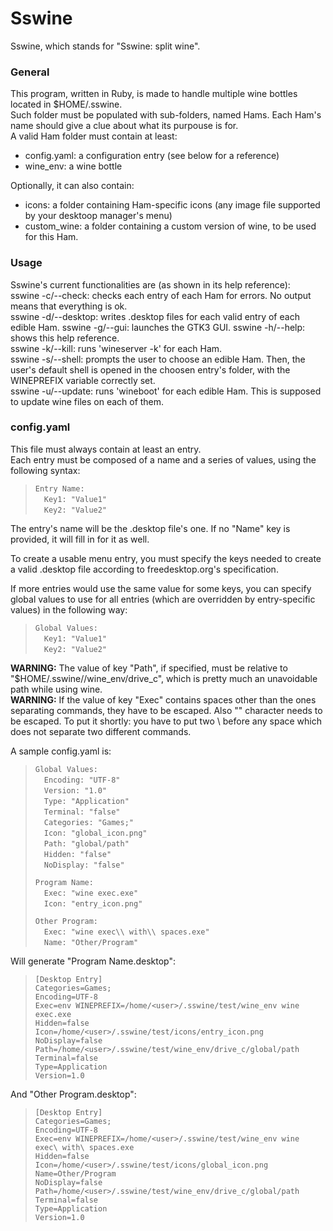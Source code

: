 # Sswine
Sswine, which stands for "Sswine: split wine".

### General
This program, written in Ruby, is made to handle multiple wine bottles located
in $HOME/.sswine.  
Such folder must be populated with sub-folders, named Hams. Each Ham's name
should give a clue about what its purpouse is for.  
A valid Ham folder must contain at least:  
- config.yaml: a configuration entry (see below for a reference)  
- wine_env: a wine bottle  

Optionally, it can also contain:  
- icons: a folder containing Ham-specific icons (any image file supported by
         your desktoop manager's menu)  
- custom_wine: a folder containing a custom version of wine, to be used for
               this Ham.

### Usage
Sswine's current functionalities are (as shown in its help reference):  
sswine -c/--check: checks each entry of each Ham for errors. No output means
                   that everything is ok.  
sswine -d/--desktop: writes .desktop files for each valid entry of each
                     edible Ham. 
sswine -g/--gui: launches the GTK3 GUI. 
sswine -h/--help: shows this help reference.  
sswine -k/--kill: runs 'wineserver -k' for each Ham.  
sswine -s/--shell: prompts the user to choose an edible Ham. Then, the user's
                   default shell is opened in the choosen entry's folder, with
                   the WINEPREFIX variable correctly set.  
sswine -u/--update: runs 'wineboot' for each edible Ham. This is supposed to
                    update wine files on each of them.  

### config.yaml
This file must always contain at least an entry.  
Each entry must be composed of a name and a series of values, using the
following syntax:  
>`Entry Name:`  
>&emsp;`Key1: "Value1"`  
>&emsp;`Key2: "Value2"`  

The entry's name will be the .desktop file's one. If no "Name" key is provided,
it will fill in for it as well.  

To create a usable menu entry, you must specify the keys needed to create a
valid .desktop file according to freedesktop.org's specification.  

If more entries would use the same value for some keys, you can specify global
values to use for all entries (which are overridden by entry-specific values)
in the following way:  
>`Global Values:`  
>&emsp;`Key1: "Value1"`  
>&emsp;`Key2: "Value2"`  

**WARNING:** The value of key "Path", if specified, must be relative to
"$HOME/.sswine/<Ham>/wine_env/drive_c", which is pretty much an unavoidable
path while using wine.  
**WARNING:** If the value of key "Exec" contains spaces other than the ones
separating commands, they have to be escaped. Also "\" character needs to be
escaped. To put it shortly: you have to put two \ before any space which does
not separate two different commands.  

A sample config.yaml is:  
>`Global Values:`  
>&emsp;`Encoding: "UTF-8"`  
>&emsp;`Version: "1.0"`  
>&emsp;`Type: "Application"`  
>&emsp;`Terminal: "false"`  
>&emsp;`Categories: "Games;"`  
>&emsp;`Icon: "global_icon.png"`  
>&emsp;`Path: "global/path"`  
>&emsp;`Hidden: "false"`  
>&emsp;`NoDisplay: "false"`  
>
>`Program Name:`  
>&emsp;`Exec: "wine exec.exe"`  
>&emsp;`Icon: "entry_icon.png"`  
>
>`Other Program:`  
>&emsp;`Exec: "wine exec\\ with\\ spaces.exe"`  
>&emsp;`Name: "Other/Program"`  

Will generate "Program Name.desktop":  
>`[Desktop Entry]`  
>`Categories=Games;`  
>`Encoding=UTF-8`  
>`Exec=env WINEPREFIX=/home/<user>/.sswine/test/wine_env wine exec.exe`  
>`Hidden=false`  
>`Icon=/home/<user>/.sswine/test/icons/entry_icon.png`  
>`NoDisplay=false`  
>`Path=/home/<user>/.sswine/test/wine_env/drive_c/global/path`  
>`Terminal=false`  
>`Type=Application`  
>`Version=1.0`  

And "Other Program.desktop":  
>`[Desktop Entry]`  
>`Categories=Games;`  
>`Encoding=UTF-8`  
>`Exec=env WINEPREFIX=/home/<user>/.sswine/test/wine_env wine exec\ with\ spaces.exe`  
>`Hidden=false`  
>`Icon=/home/<user>/.sswine/test/icons/global_icon.png`  
>`Name=Other/Program`  
>`NoDisplay=false`  
>`Path=/home/<user>/.sswine/test/wine_env/drive_c/global/path`  
>`Terminal=false`  
>`Type=Application`  
>`Version=1.0`  

